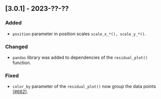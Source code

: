 ## [3.0.1] - 2023-??-??

### Added

- `position` parameter in position scales `scale_x_*(), scale_y_*()`.       

### Changed

- `pandas` library was added to dependencies of the `residual_plot()` function.

### Fixed

- `color_by` parameter of the `residual_plot()` now group the data points [[#662](https://github.com/JetBrains/lets-plot/issues/662)].
